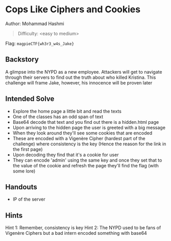 # Cops Like Ciphers and Cookies

Author: Mohammad Hashmi

>Difficulty: \<easy to medium> 

Flag: `magpieCTF{wh3r3_w4s_Jake}`

## Backstory

A glimpse into the NYPD as a new employee. Attackers will get to navigate through their servers to find out the truth about who killed Kristina. This challenge will frame Jake, however, his innocence will be proven later

## Intended Solve
- Explore the home page a little bit and read the texts
- One of the classes has an odd span of text
- Base64 decode that text and you find out there is a hidden.html page
- Upon arriving to the hidden page the user is greeted with a big message
- When they look around they'll see some cookies that are encoded
- These are encoded with a Vigenère Cipher (hardest part of the challenge) where consistency is the key (Hence the reason for the link in the first page)
- Upon decoding they find that it's a cookie for user
- They can encode 'admin' using the same key and once they set that to the value of the cookie and refresh the page they'll find the flag (with some lore)

## Handouts

- IP of the server

## Hints

Hint 1: Remember, consistency is key
Hint 2: The NYPD used to be fans of Vigenère Ciphers but a bad intern encoded something with base64
